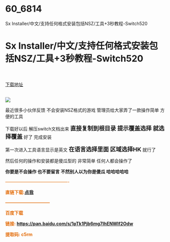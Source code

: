 # 60_6814
Sx Installer/中文/支持任何格式安装包括NSZ/工具+3秒教程-Switch520
# Sx Installer/中文/支持任何格式安装包括NSZ/工具+3秒教程-Switch520
 <br/></br>
[下载地址](https://www.switch520.cc/article/6814 "下载地址")
<br/></br>

<p><img src="https://ddcdn.jd.com/ddimg/jfs/t1/111997/29/17053/75639/5f7f70e1E98092e1b/4deae17c1722967d.jpg"></p>
<p><span>最近很多小伙伴反馈 不会安装NSZ格式的游戏 管理员给大家弄了一款操作简单 方便的工具</span></p>
<p><span>下载好以后 解压switch文档出来 <span style="font-size: 18px"><strong>直接复制到根目录 提示覆盖选择 就选择覆盖</strong></span> 好了 完成安装</span></p>
<p><span>第一次进入工具语言显示是英文 <span style="font-size: 18px"><strong>在语言选择里面 区域选择HK</strong></span>&nbsp;就行了</span></p>
<p><span>然后任何的操作和安装都是傻瓜型的 非常简单 任何人都会操作了</span></p>
<p><strong><span>你要是不会操作 也不要留言 不然别人以为你是傻瓜 哈哈哈哈哈</span></strong></p>
<p><span style="color:#e36c09">——————————————-</span></p>
<p><span><strong><span style="color:#e36c09">直链下载:</span><span style="color:#e36c09"><a href="https://ziyuan5.free520.net/sxinstaller3.02.zip" target="_self" rel="noopener noreferrer">点我</a></span></strong></span></p>
<p></p>
<p><span style="color:#e36c09"><strong>——————————</strong></span></p>
<p><span style="color:#e36c09"><strong>百度下载</strong></span></p>
<p><span style="color:#e36c09"><strong>链接: <a href="https://pan.baidu.com/s/1pTk1Pjb6mg7IhENWlf2Odw" target="_self" rel="noopener noreferrer">https://pan.baidu.com/s/1pTk1Pjb6mg7IhENWlf2Odw</a>&nbsp;</strong></span></p>
<p><span style="color:#e36c09"><strong>提取码: c5rm</strong></span></p>
<p></p>
